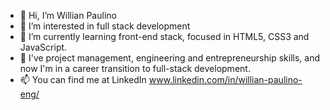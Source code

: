 - 👋 Hi, I’m Willian Paulino
- 👀 I’m interested in full stack development
- 🌱 I’m currently learning front-end stack, focused in HTML5, CSS3 and JavaScript.
- 💞 I've project management, engineering and entrepreneurship skills, and now I'm in a career transition to full-stack development. 
- 📫 You can find me at LinkedIn www.linkedin.com/in/willian-paulino-eng/

<!---
developerwilliw/developerwilliw is a ✨ special ✨ repository because its `README.md` (this file) appears on your GitHub profile.
You can click the Preview link to take a look at your changes.
--->
